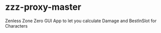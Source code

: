 # zzz-proxy-master
Zenless Zone Zero GUI App to let you calculate Damage and BestInSlot for Characters
